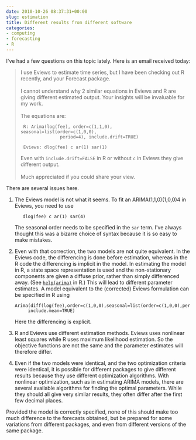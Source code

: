 ```yaml
---
date: 2010-10-26 08:37:31+00:00
slug: estimation
title: Different results from different software
categories:
- computing
- forecasting
- R
---
```


I've had a few questions on this topic lately. Here is an email received today:

>I use Eviews to estimate time series, but I have been checking out R recently, and your Forecast package.<br><br>
>I cannot understand why 2 similar equations in Eviews and R are giving different estimated output. Your insights will be invaluable for my work.<br><br>
>The equations are:
>```
>  R: Arima(log(fee), order=c(1,1,0), seasonal=list(order=c(1,0,0),
>                period=4), include.drift=TRUE)
>
>  Eviews: dlog(fee) c ar(1) sar(1)
>```
>
>Even with `include.drift=FALSE` in R or without `c` in Eviews they give different output.<br><br>
>Much appreciated if you could share your view.

There are several issues here.

  1. The Eviews model is not what it seems. To fit an ARIMA(1,1,0)(1,0,0)4 in Eviews, you need to use

     ```
        dlog(fee) c ar(1) sar(4)
     ```

     The seasonal order needs to be specified in the `sar` term. I've always thought this was a bizarre choice of syntax because it is so easy to make mistakes.

  2. Even with that correction, the two models are not  quite equivalent. In the Eviews code, the differencing is done before estimation, whereas in the R code the differencing is implicit in the model. In estimating the model in R, a state space representation is used and the non-stationary components are given a diffuse prior, rather than simply differenced away. (See [`help(arima)`](http://stat.ethz.ch/R-manual/R-devel/library/stats/html/arima.html) in R.) This will lead to different parameter estimates. A model equivalent to the (corrected) Eviews formulation can be specified in R using

     ```
     Arima(diff(log(fee),order=c(1,0,0),seasonal=list(order=c(1,0,0),period=4),
          include.mean=TRUE)
     ```

     Here the differencing is explicit.

  3. R and Eviews use different estimation methods. Eviews uses nonlinear least squares while R uses maximum likelihood estimation. So the objective functions are not the same and the parameter estimates will therefore differ.

  4. Even if the two models were identical, and the two optimization criteria were identical, it is possible for different packages to give different results because they use different optimization algorithms. With nonlinear optimization, such as in estimating ARIMA models, there are several available algorithms for finding the optimal parameters. While they should all give very similar results, they often differ after the first few decimal places.

Provided the model is correctly specified, none of this should make too much difference to the forecasts obtained, but be prepared for some variations from different packages, and even from different versions of the same package.
